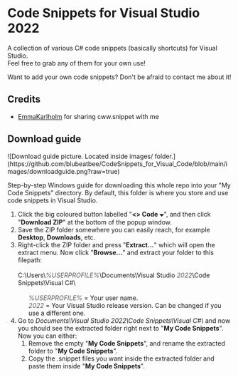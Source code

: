 <h1>Code Snippets for Visual Studio 2022</h1>
<p>
	A collection of various C# code snippets (basically shortcuts) for Visual Studio.
	<br>
	Feel free to grab any of them for your own use!
</p>
<p>
	Want to add your own code snippets? Don't be afraid to contact me about it!
</p>

<h2>Credits</h2>
<ul>
	<li>
		<a href="https://github.com/emmakarlholm">EmmaKarlholm</a> for sharing cww.snippet with me
	</li>
</ul>

<h2>Download guide</h2>
![Download guide picture. Located inside images/ folder.](https://github.com/blubeatbee/CodeSnippets_for_Visual_Code/blob/main/images/downloadguide.png?raw=true)
<p>Step-by-step Windows guide for downloading this whole repo into your "My Code Snippets" directory. By default, this folder is where you store and use code snippets in Visual Studio.</p>
<ol>
	<li>
		Click the big coloured button labelled "<b>&lt;&gt; Code 🞃</b>", and then click "<b>Download ZIP</b>" at the bottom of the popup window.
	</li>
	<li>
		Save the ZIP folder somewhere you can easily reach, for example <b>Desktop</b>, <b>Downloads</b>, etc.
	</li>
	<li>
		Right-click the ZIP folder and press "<b>Extract...</b>" which will open the extract menu. Now click "<b>Browse...</b>" and extract your folder to this filepath:<br><br>
		C:\Users\<i><span style="opacity:0.7">%USERPROFILE%</span></i>\Documents\Visual Studio <i><span style="opacity:0.7">2022</span></i>\Code Snippets\Visual C#\ 
		<br>
		<br>
		<ul style="list-style:none">
			<li>
				<i><span style="opacity:0.7">%USERPROFILE%</span></i> = Your user name.
			</li>
			<li>
				<i><span style="opacity:0.7">2022</span></i> = Your Visual Studio release version. Can be changed if you use a different one.
			</li>
		</ul>
	</li>
	<li>
		Go to <i>Documents\Visual Studio 2022\Code Snippets\Visual C#\</i> and now you should see the extracted folder right next to "<b>My Code Snippets</b>". Now you can either:
		<ol>
			<li>
				Remove the empty "<b>My Code Snippets</b>", and rename the extracted folder to "<b>My Code Snippets</b>".
			</li>
			<li>
				Copy the .snippet files you want inside the extracted folder and paste them inside "<b>My Code Snippets</b>".
			</li>
		</ol>
	</li>
</ol>
